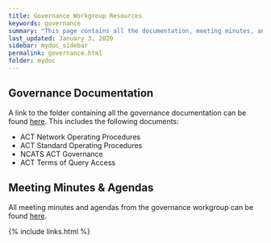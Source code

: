 ```yaml
---
title: Governance Workgroup Resources
keywords: governance
summary: "This page contains all the documentation, meeting minutes, and agendas from the governance working group."
last_updated: January 3, 2020
sidebar: mydoc_sidebar
permalink: governance.html
folder: mydoc
---
```

## Governance Documentation
A link to the folder containing all the governance documentation can be found [here](https://pitt.box.com/s/3x4i4jmc6buers8sv0bwwznf8p47xlw6). This includes the following documents:
* ACT Network Operating Procedures
* ACT Standard Operating Procedures
* NCATS ACT Governance 
* ACT Terms of Query Access

## Meeting Minutes & Agendas
All meeting minutes and agendas from the governance workgroup can be found [here](https://pitt.box.com/s/jonn0t8vzrgwq7kqhd7wsp4lpzeuz7j9).

{% include links.html %}
